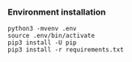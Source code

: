 ### Environment installation 
```
python3 -mvenv .env
source .env/bin/activate
pip3 install -U pip
pip3 install -r requirements.txt
```

